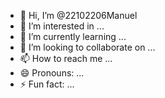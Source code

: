 - 👋 Hi, I’m @22102206Manuel
- 👀 I’m interested in ...
- 🌱 I’m currently learning ...
- 💞️ I’m looking to collaborate on ...
- 📫 How to reach me ...
- 😄 Pronouns: ...
- ⚡ Fun fact: ...

<!---
22102206Manuel/22102206Manuel is a ✨ special ✨ repository because its `README.md` (this file) appears on your GitHub profile.
You can click the Preview link to take a look at your changes.
--->
